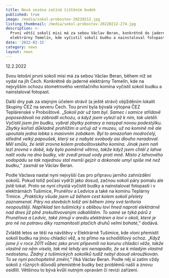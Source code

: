```yaml
---
title: Nová sezóna začíná čištěním budek
published: true
image: /media/sokol-probostov-20220212.jpg
listing_thumbnail: /media/sokol-probostov-20220212-274.jpg
description: >-
  První větší sokolí misi má za sebou Václav Beran, konkrétně do jaderné
  elektrárny Temelín, kde vyčistil sokolí budku a nainstaloval fotopast.
date: '2022-02-15'
category: news
layout: news
---
```

12.2.2022

Svou letošní první sokolí misi má za sebou Václav Beran, během níž se vydal na jih Čech. Konkrétně do jaderné elektrárny Temelín, kde na nejvyšším ochozu stometrového ventilačního komína vyčistil sokolí budku a nainstaloval fotopast. 

Další dny pak za stejným účelem strávil (a ještě stráví) objížděním lokalit Skupiny ČEZ na severu Čech. Tou první byla bývalá výtopna ČEZ Teplárenské v Proboštově. „_Sokolí pár už tam byl. Samec i samice střídavě poposedávali na zábradlí ochozu, a když jsem vylezl až k nim, tak uletěli. Vyčistil jsem jim budku, vybral zbytky potravy a nasypal novou podestýlku. Zbytky kořisti důkladně prohlížím a určuji až v muzeu, už na komíně mě ale upoutala jedna lebka s masivním zobákem. Byl to amazoňan modročelý, středně velký papoušek, který se z nabyté svobody asi dlouho neradoval. Měl smůlu, že letěl zrovna kolem proboštovského komína. Jinak jsem naň lezl zrovna v době, kdy bylo poměrně větrno, takže když jsem chtěl z lahve nalít vodu na dno budky, vítr zvedl proud vody proti mně. Místo z lahvového vodopádu se tak najednou stal menší gejzír a dokonale umyl spíše mě než budku_,“ zasmál se Václav Beran.

Podle Václava nastal nyní nejvyšší čas pro přípravu jarního zahnízdění sokolů. Pokud totiž počasí vydrží jako dosud, začnou sokolí páry pomalu ale jistě tokat. Proto se nyní chystá  vyčistit budky a nainstalovat fotopasti  i v elektrárnách Tušimice, Prunéřov a Ledvice a také na komínu Teplárny Trmice. „_Prakticky všude jsem už během cest kolem sokolí přelety zaznamenal. Páry na stavbách totiž ani během zimy svá teritoria neopouštějí. Například ten tušimický s oblibou loví hned naproti elektrárně nad dnes již plně zrekultivovaným odkalištěm. To samé se týká párů z Prunéřova a Ledvic, také zimují v areálu elektráren a loví v okolí, které je pro ně na potravu díky rozmanitosti ptačích druhů velmi bohaté_,“ dodává.

Zvláště letos se těší na návštěvy v Elektrárně Tušimice, kde vloni přemístil sokolí budku na jinou chladicí věž, a to přímo na schodišťový ochoz. „_Když jsme ji v roce 2011 vůbec jako první připevnili na korunu chladicí věže, takže vlastně na něm visela, tak mě tehdy ani nenapadlo, že se k mladým vlastně nedostanu. Žádný z tušimických sokolíků tudíž nebyl dosud okroužkován. To se nyní pochopitelně změní,_“ říká Václav Beran. Podle něj si zatím vždy sokoli z různých důvodů přemístěné budky bez problémů našli a znovu osídlili. Většinou to bývá kvůli nutným opravám či revizi zařízení.
